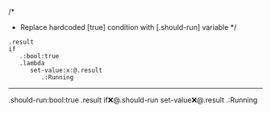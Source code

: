/*
 * Replace hardcoded [true] condition with [.should-run] variable
 */
```hyperlambda
.result
if
   .:bool:true
   .lambda
      set-value:x:@.result
         .:Running
```
---
.should-run:bool:true
.result
if:x:@.should-run
   set-value:x:@.result
      .:Running
